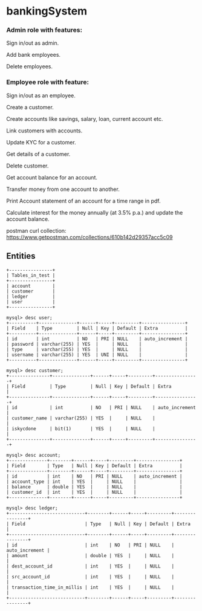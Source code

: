 # bankingSystem

### Admin role with features:

Sign in/out as admin.

Add bank employees.

Delete employees.

### Employee role with feature:

Sign in/out as an employee. 

Create a customer.

Create accounts like savings, salary, loan, current account etc.

Link customers with accounts.

Update KYC for a customer.

Get details of a customer.

Delete customer.

Get account balance for an account.

Transfer money from one account to another.

Print Account statement of an account for a time range in pdf.

Calculate interest for the money annually (at 3.5% p.a.) and update the account balance.


postman curl collection: https://www.getpostman.com/collections/610b142d29357acc5c09

## Entities
    +----------------+
    | Tables_in_test |
    +----------------+
    | account        |
    | customer       |
    | ledger         |
    | user           |
    +----------------+
    
    mysql> desc user;
    +----------+--------------+------+-----+---------+----------------+
    | Field    | Type         | Null | Key | Default | Extra          |
    +----------+--------------+------+-----+---------+----------------+
    | id       | int          | NO   | PRI | NULL    | auto_increment |
    | password | varchar(255) | YES  |     | NULL    |                |
    | type     | varchar(255) | YES  |     | NULL    |                |
    | username | varchar(255) | YES  | UNI | NULL    |                |
    +----------+--------------+------+-----+---------+----------------+
    
    mysql> desc customer;
    +---------------+--------------+------+-----+---------+----------------+
    | Field         | Type         | Null | Key | Default | Extra          |
    +---------------+--------------+------+-----+---------+----------------+
    | id            | int          | NO   | PRI | NULL    | auto_increment |
    | customer_name | varchar(255) | YES  |     | NULL    |                |
    | iskycdone     | bit(1)       | YES  |     | NULL    |                |
    +---------------+--------------+------+-----+---------+----------------+
    
    mysql> desc account;
    +--------------+--------+------+-----+---------+----------------+
    | Field        | Type   | Null | Key | Default | Extra          |
    +--------------+--------+------+-----+---------+----------------+
    | id           | int    | NO   | PRI | NULL    | auto_increment |
    | account_type | int    | YES  |     | NULL    |                |
    | balance      | double | YES  |     | NULL    |                |
    | customer_id  | int    | YES  |     | NULL    |                |
    +--------------+--------+------+-----+---------+----------------+
    
    mysql> desc ledger;
    +----------------------------+--------+------+-----+---------+----------------+
    | Field                      | Type   | Null | Key | Default | Extra          |
    +----------------------------+--------+------+-----+---------+----------------+
    | id                         | int    | NO   | PRI | NULL    | auto_increment |
    | amount                     | double | YES  |     | NULL    |                |
    | dest_account_id            | int    | YES  |     | NULL    |                |
    | src_account_id             | int    | YES  |     | NULL    |                |
    | transaction_time_in_millis | int    | YES  |     | NULL    |                |
    +----------------------------+--------+------+-----+---------+----------------+
    
    